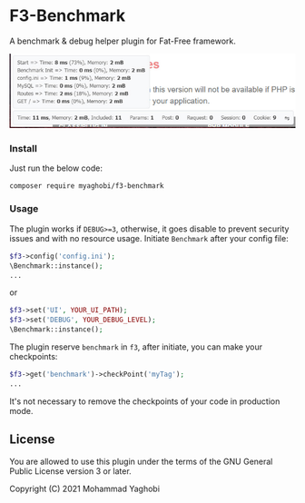 # F3-Benchmark
 A benchmark & debug helper plugin for Fat-Free framework.

![screenshot](screenshots/shot1.jpg?raw=true "F3 Benchmark Screentshot")

### Install

Just run the below code:

```
composer require myaghobi/f3-benchmark
```

### Usage

The plugin works if `DEBUG>=3`, otherwise, it goes disable to prevent security issues and with no resource usage.
Initiate `Benchmark` after your config file:

``` php
$f3->config('config.ini');
\Benchmark::instance();
...
```
or
``` php
$f3->set('UI', YOUR_UI_PATH);
$f3->set('DEBUG', YOUR_DEBUG_LEVEL);
\Benchmark::instance();
```
The plugin reserve `benchmark` in `f3`, after initiate, you can make your checkpoints:
``` php
$f3->get('benchmark')->checkPoint('myTag');
...
```
It's not necessary to remove the checkpoints of your code in production mode.

## License

You are allowed to use this plugin under the terms of the GNU General Public License version 3 or later.

Copyright (C) 2021 Mohammad Yaghobi
